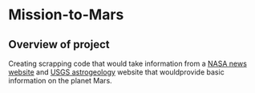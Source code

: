 # Mission-to-Mars

## Overview of project

Creating scrapping code that would take information from a [NASA news website](https://mars.nasa.gov/news/?page=0&per_page=40&order=publish_date+desc%2Ccreated_at+desc&search=&category=19%2C165%2C184%2C204&blank_scope=Latest "NASA news website") and [USGS astrogeology](https://astrogeology.usgs.gov/search/results?q=hemisphere+enhanced&k1=target&v1=Mars "USGS astrogeology") website that wouldprovide basic information on the planet Mars.
